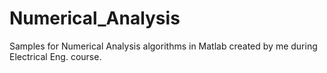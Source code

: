 # Numerical_Analysis
Samples for Numerical Analysis algorithms in Matlab created by me during Electrical Eng. course. 
